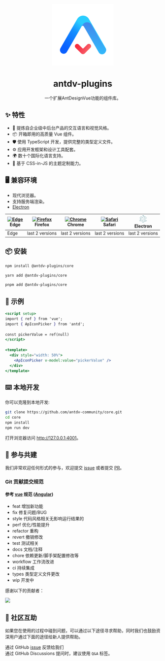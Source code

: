 <p align="center">
  <a href="https://ant.design">
    <img width="200" src="https://raw.githubusercontent.com/antdv-community/.github/d30d2a8816e98676d96fcde1d0084a819f67f698/profile/logo.svg">
  </a>
</p>

<h1 align="center">antdv-plugins</h1>

<div align="center">

一个扩展AntDesignVue功能的组件库。

</div>

## ✨ 特性

- 🌈 提炼自企业级中后台产品的交互语言和视觉风格。
- 📦 开箱即用的高质量 Vue 组件。
- 🛡 使用 TypeScript 开发，提供完整的类型定义文件。
- ⚙️ 应用开发框架和设计工具配套。
- 🌍 数十个国际化语言支持。
- 🎨 基于 CSS-in-JS 的主题定制能力。

## 🖥 兼容环境

- 现代浏览器。
- 支持服务端渲染。
- [Electron](https://www.electronjs.org/)

| [<img src="https://raw.githubusercontent.com/alrra/browser-logos/master/src/edge/edge_48x48.png" alt="Edge" width="24px" height="24px" />](http://godban.github.io/browsers-support-badges/)<br>Edge | [<img src="https://raw.githubusercontent.com/alrra/browser-logos/master/src/firefox/firefox_48x48.png" alt="Firefox" width="24px" height="24px" />](http://godban.github.io/browsers-support-badges/)<br>Firefox | [<img src="https://raw.githubusercontent.com/alrra/browser-logos/master/src/chrome/chrome_48x48.png" alt="Chrome" width="24px" height="24px" />](http://godban.github.io/browsers-support-badges/)<br>Chrome | [<img src="https://raw.githubusercontent.com/alrra/browser-logos/master/src/safari/safari_48x48.png" alt="Safari" width="24px" height="24px" />](http://godban.github.io/browsers-support-badges/)<br>Safari | [<img src="https://raw.githubusercontent.com/alrra/browser-logos/master/src/electron/electron_48x48.png" alt="Electron" width="24px" height="24px" />](http://godban.github.io/browsers-support-badges/)<br>Electron |
| --- | --- | --- | --- | --- |
| Edge | last 2 versions | last 2 versions | last 2 versions | last 2 versions |

## 📦 安装

```bash
npm install @antdv-plugins/core
```

```bash
yarn add @antdv-plugins/core
```

```bash
pnpm add @antdv-plugins/core
```

## 🔨 示例

```jsx
<script setup>
import { ref } from 'vue';
import { ApIconPicker } from 'antd';

const pickerValue = ref(null)
</script>

<template>
  <div style="width: 50%">
    <ApIconPicker v-model:value="pickerValue" />
  </div>
</template>
```

## ⌨️ 本地开发

你可以克隆到本地开发:

```bash
git clone https://github.com/antdv-community/core.git
cd core
npm install
npm run dev
```

打开浏览器访问 <http://127.0.0.1:4001>。

## 🤝 参与共建
我们非常欢迎任何形式的参与，欢迎提交 [issue](https://github.com/antdv-community/core/issues) 或者提交 [PR](https://github.com/antdv-community/core/pulls)。

### Git 贡献提交规范

#### 参考 [vue](https://github.com/vuejs/vue/blob/dev/.github/COMMIT_CONVENTION.md) 规范 ([Angular](https://github.com/conventional-changelog/conventional-changelog/tree/master/packages/conventional-changelog-angular))

- feat 增加新功能
- fix 修复问题/BUG
- style 代码风格相关无影响运行结果的
- perf 优化/性能提升
- refactor 重构
- revert 撤销修改
- test 测试相关
- docs 文档/注释
- chore 依赖更新/脚手架配置修改等
- workflow 工作流改进
- ci 持续集成
- types 类型定义文件更改
- wip 开发中

感谢以下的贡献者：

<a href="https://github.com/antdv-community/core/graphs/contributors">
  <img src="https://contrib.rocks/image?repo=antdv-community/core&max=100&columns=15" />
</a>

## 👥 社区互助

如果您在使用的过程中碰到问题，可以通过以下途径寻求帮助，同时我们也鼓励资深用户通过下面的途径给新人提供帮助。

通过 GitHub [issue](https://github.com/antdv-community/core/issues) 反馈给我们  
通过 GitHub Discussions 提问时，建议使用 `Q&A` 标签。

